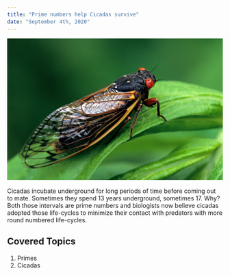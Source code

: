 ```yaml
---
title: "Prime numbers help Cicadas survive"
date: "September 4th, 2020"
---
```


![Image](../images/cicadas.jpg)

Cicadas incubate underground for long periods of time before coming out to mate. Sometimes they spend 13 years underground, sometimes 17. Why? Both those intervals are prime numbers and biologists now believe cicadas adopted those life-cycles to minimize their contact with predators with more round numbered life-cycles.

## Covered Topics

1. Primes
2. Cicadas